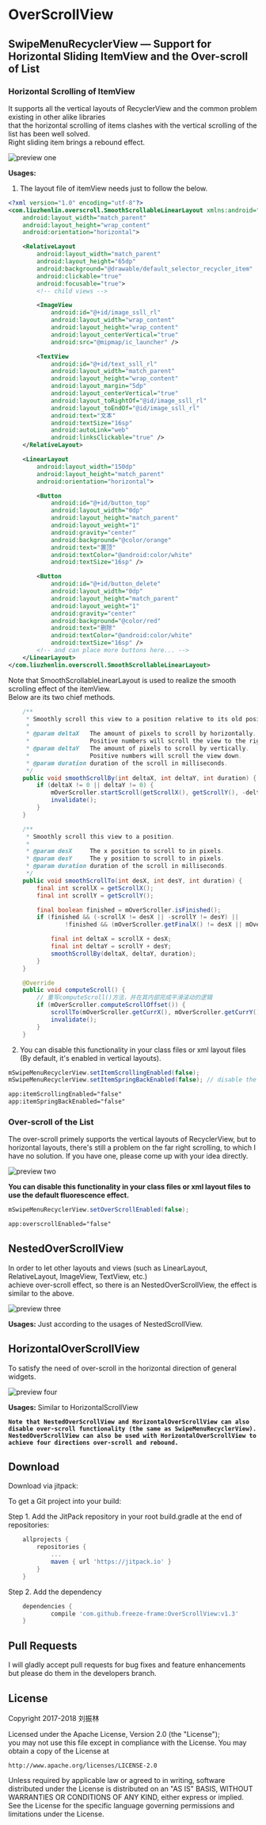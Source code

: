 # OverScrollView

## SwipeMenuRecyclerView — Support for Horizontal Sliding ItemView and the Over-scroll of List
### Horizontal Scrolling of ItemView
It supports all the vertical layouts of RecyclerView and the common problem existing in other alike libraries <br>
that the horizontal scrolling of items clashes with the vertical scrolling of the list has been well solved. <br>
Right sliding item brings a rebound effect.

![preview one](https://raw.githubusercontent.com/ApksHolder/OverScrollView/master/preview1.gif)

**Usages:**
1. The layout file of itemView needs just to follow the below.
```xml
<?xml version="1.0" encoding="utf-8"?>
<com.liuzhenlin.overscroll.SmoothScrollableLinearLayout xmlns:android="http://schemas.android.com/apk/res/android"
    android:layout_width="match_parent"
    android:layout_height="wrap_content"
    android:orientation="horizontal">

    <RelativeLayout
        android:layout_width="match_parent"
        android:layout_height="65dp"
        android:background="@drawable/default_selector_recycler_item"
        android:clickable="true"
        android:focusable="true">
        <!-- child views -->

        <ImageView
            android:id="@+id/image_ssll_rl"
            android:layout_width="wrap_content"
            android:layout_height="wrap_content"
            android:layout_centerVertical="true"
            android:src="@mipmap/ic_launcher" />

        <TextView
            android:id="@+id/text_ssll_rl"
            android:layout_width="match_parent"
            android:layout_height="wrap_content"
            android:layout_margin="5dp"
            android:layout_centerVertical="true"
            android:layout_toRightOf="@id/image_ssll_rl"
            android:layout_toEndOf="@id/image_ssll_rl"
            android:text="文本"
            android:textSize="16sp"
            android:autoLink="web"
            android:linksClickable="true" />
    </RelativeLayout>

    <LinearLayout
        android:layout_width="150dp"
        android:layout_height="match_parent"
        android:orientation="horizontal">

        <Button
            android:id="@+id/button_top"
            android:layout_width="0dp"
            android:layout_height="match_parent"
            android:layout_weight="1"
            android:gravity="center"
            android:background="@color/orange"
            android:text="置顶"
            android:textColor="@android:color/white"
            android:textSize="16sp" />

        <Button
            android:id="@+id/button_delete"
            android:layout_width="0dp"
            android:layout_height="match_parent"
            android:layout_weight="1"
            android:gravity="center"
            android:background="@color/red"
            android:text="删除"
            android:textColor="@android:color/white"
            android:textSize="16sp" />
        <!-- and can place more buttons here... -->
    </LinearLayout>
</com.liuzhenlin.overscroll.SmoothScrollableLinearLayout>
```
Note that SmoothScrollableLinearLayout is used to realize the smooth scrolling effect of the itemView. <br>
Below are its two chief methods.
```Java
    /**
     * Smoothly scroll this view to a position relative to its old position.
     *
     * @param deltaX   The amount of pixels to scroll by horizontally.
     *                 Positive numbers will scroll the view to the right.
     * @param deltaY   The amount of pixels to scroll by vertically.
     *                 Positive numbers will scroll the view down.
     * @param duration duration of the scroll in milliseconds.
     */
    public void smoothScrollBy(int deltaX, int deltaY, int duration) {
        if (deltaX != 0 || deltaY != 0) {
            mOverScroller.startScroll(getScrollX(), getScrollY(), -deltaX, -deltaY, duration);
            invalidate();
        }
    }

    /**
     * Smoothly scroll this view to a position.
     *
     * @param desX     The x position to scroll to in pixels.
     * @param desY     The y position to scroll to in pixels.
     * @param duration duration of the scroll in milliseconds.
     */
    public void smoothScrollTo(int desX, int desY, int duration) {
        final int scrollX = getScrollX();
        final int scrollY = getScrollY();

        final boolean finished = mOverScroller.isFinished();
        if (finished && (-scrollX != desX || -scrollY != desY) ||
                !finished && (mOverScroller.getFinalX() != desX || mOverScroller.getFinalY() != desY)) {

            final int deltaX = scrollX + desX;
            final int deltaY = scrollY + desY;
            smoothScrollBy(deltaX, deltaY, duration);
        }
    }

    @Override
    public void computeScroll() {
        // 重写computeScroll()方法，并在其内部完成平滑滚动的逻辑
        if (mOverScroller.computeScrollOffset()) {
            scrollTo(mOverScroller.getCurrX(), mOverScroller.getCurrY());
            invalidate();
        }
    }
```
2. You can disable this functionality in your class files or xml layout files (By default, it's enabled in vertical layouts).
```Java
mSwipeMenuRecyclerView.setItemScrollingEnabled(false);
mSwipeMenuRecyclerView.setItemSpringBackEnabled(false); // disable the springback of itemView when the above is enabled
```
```xml
app:itemScrollingEnabled="false"
app:itemSpringBackEnabled="false"
```

### Over-scroll of the List
The over-scroll primely supports the vertical layouts of RecyclerView, but to horizontal layouts, there's still a problem on the far right scrolling, to which I have no solution. If you have one, please come up with your idea directly.

![preview two](https://raw.githubusercontent.com/ApksHolder/OverScrollView/master/preview2.gif)

**You can disable this functionality in your class files or xml layout files to use the default fluorescence effect.**
```Java
mSwipeMenuRecyclerView.setOverScrollEnabled(false);
```
```xml
app:overscrollEnabled="false"
```

## NestedOverScrollView
In order to let other layouts and views (such as LinearLayout, RelativeLayout, ImageView, TextView, etc.) <br>
achieve over-scroll effect, so there is an NestedOverScrollView, the effect is similar to the above.

![preview three](https://raw.githubusercontent.com/ApksHolder/OverScrollView/master/preview3.gif)

**Usages:** 
Just according to the usages of NestedScrollView.

## HorizontalOverScrollView
To satisfy the need of over-scroll in the horizontal direction of general widgets.

![preview four](https://raw.githubusercontent.com/ApksHolder/OverScrollView/master/preview4.gif)

**Usages:** 
Similar to HorizontalScrollView

**`Note that NestedOverScrollView and HorizontalOverScrollView can also disable over-scroll functionality (the same as SwipeMenuRecyclerView). NestedOverScrollView can also be used with HorizontalOverScrollView to achieve four directions over-scroll and rebound.`**

## Download
Download via jitpack:

To get a Git project into your build:

Step 1. Add the JitPack repository in your root build.gradle at the end of repositories:
```gradle
	allprojects {
		repositories {
			...
			maven { url 'https://jitpack.io' }
		}
	}
```
Step 2. Add the dependency
```gradle
	dependencies {
	        compile 'com.github.freeze-frame:OverScrollView:v1.3'
	}
```

## Pull Requests
I will gladly accept pull requests for bug fixes and feature enhancements but please do them in the developers branch.

## License
Copyright 2017-2018 刘振林

Licensed under the Apache License, Version 2.0 (the "License"); <br>
you may not use this file except in compliance with the License. You may obtain a copy of the License at

    http://www.apache.org/licenses/LICENSE-2.0

Unless required by applicable law or agreed to in writing, software distributed under the License is distributed on an "AS IS" BASIS, WITHOUT WARRANTIES OR CONDITIONS OF ANY KIND, either express or implied. See the License for the specific language governing permissions and limitations under the License.
